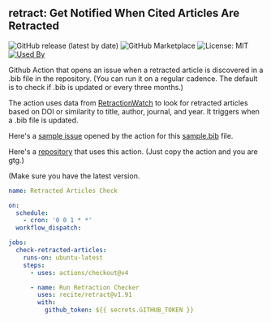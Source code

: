 ## retract: Get Notified When Cited Articles Are Retracted

![GitHub release (latest by date)](https://img.shields.io/github/v/release/recite/retract)
![GitHub Marketplace](https://img.shields.io/badge/GitHub%20Marketplace-retract)
![License: MIT](https://img.shields.io/badge/License-MIT-yellow.svg)
[![Used By](https://img.shields.io/endpoint?url=https://raw.githubusercontent.com/gojiplus/adjacent/main/docs/retract.json)](https://github.com/search?q=recite/retract+path%3A.github%2Fworkflows+language%3AYAML&type=code)

Github Action that opens an issue when a retracted article is discovered in a .bib file in the repository. (You can run it on a regular cadence. The default is to check if .bib is updated or every three months.)

The action uses data from [RetractionWatch](https://gitlab.com/crossref/retraction-watch-data) to look for retracted articles based on DOI or similarity to title, author, journal, and year. It triggers when a .bib file is updated.

Here's a [sample issue](https://github.com/recite/retract/issues/1) opened by the action for this [sample.bib](https://github.com/recite/retract/blob/main/sample.bib) file.

Here's a [repository](https://github.com/soodoku/adult/) that uses this action. (Just copy the action and you are gtg.)

(Make sure you have the latest version.

```yaml
name: Retracted Articles Check

on:
  schedule:
    - cron: '0 0 1 * *'
  workflow_dispatch:

jobs:
  check-retracted-articles:
    runs-on: ubuntu-latest
    steps:
      - uses: actions/checkout@v4

      - name: Run Retraction Checker
        uses: recite/retract@v1.91
        with:
          github_token: ${{ secrets.GITHUB_TOKEN }}
```
